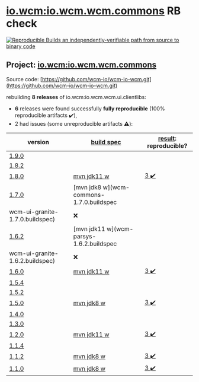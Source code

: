 [io.wcm:io.wcm.wcm.commons](https://search.maven.org/artifact/io.wcm/io.wcm.wcm.commons/) RB check
=======

[![Reproducible Builds](https://reproducible-builds.org/images/logos/rb.svg) an independently-verifiable path from source to binary code](https://reproducible-builds.org/)

## Project: [io.wcm:io.wcm.wcm.commons](https://search.maven.org/artifact/io.wcm/io.wcm.wcm.commons/)

Source code: [https://github.com/wcm-io/wcm-io-wcm.git](https://github.com/wcm-io/wcm-io-wcm.git)

rebuilding **8 releases** of io.wcm:io.wcm.wcm.ui.clientlibs:
- **6** releases were found successfully **fully reproducible** (100% reproducible artifacts :heavy_check_mark:),
- 2 had issues (some unreproducible artifacts :warning:):

| version | [build spec](BUILDSPEC.md) | [result](https://reproducible-builds.org/docs/jvm/): reproducible? |
| -- | --------- | ------ |
| [1.9.0](https://search.maven.org/artifact/io.wcm.tooling.commons/io.wcm.tooling.commons.content-package-builder/1.9.0/pom) | | |
| [1.8.2](https://search.maven.org/artifact/io.wcm.tooling.commons/io.wcm.tooling.commons.content-package-builder/1.8.2/pom) | | |
| [1.8.0](https://search.maven.org/artifact/io.wcm/io.wcm.wcm.commons/1.8.0/pom) | [mvn jdk11 w](wcm-commons-1.8.0.buildspec) | [3 :heavy_check_mark: ](io.wcm.wcm.commons-1.8.0.buildcompare) |
| [1.7.0](https://search.maven.org/artifact/io.wcm/io.wcm.wcm.commons/1.7.0/pom) | [mvn jdk8 w](wcm-commons-1.7.0.buildspec
wcm-ui-granite-1.7.0.buildspec) | :x: |
| [1.6.2](https://search.maven.org/artifact/io.wcm/io.wcm.wcm.parsys/1.6.2/pom) | [mvn jdk11 w](wcm-parsys-1.6.2.buildspec
wcm-ui-granite-1.6.2.buildspec) | :x: |
| [1.6.0](https://search.maven.org/artifact/io.wcm/io.wcm.wcm.parsys/1.6.0/pom) | [mvn jdk11 w](wcm-parsys-1.6.0.buildspec) | [3 :heavy_check_mark: ](io.wcm.wcm.parsys-1.6.0.buildcompare) |
| [1.5.4](https://search.maven.org/artifact/io.wcm/io.wcm.wcm.parsys/1.5.4/pom) | | |
| [1.5.2](https://search.maven.org/artifact/io.wcm/io.wcm.wcm.parsys/1.5.2/pom) | | |
| [1.5.0](https://search.maven.org/artifact/io.wcm/io.wcm.wcm.parsys/1.5.0/pom) | [mvn jdk8 w](wcm-parsys-1.5.0.buildspec) | [3 :heavy_check_mark: ](io.wcm.wcm.parsys-1.5.0.buildcompare) |
| [1.4.0](https://search.maven.org/artifact/io.wcm/io.wcm.wcm.parsys/1.4.0/pom) | | |
| [1.3.0](https://search.maven.org/artifact/io.wcm/io.wcm.wcm.parsys/1.3.0/pom) | | |
| [1.2.0](https://search.maven.org/artifact/io.wcm/io.wcm.wcm.ui.clientlibs/1.2.0/pom) | [mvn jdk11 w](wcm-ui-clientlibs-1.2.0.buildspec) | [3 :heavy_check_mark: ](io.wcm.wcm.ui.clientlibs-1.2.0.buildcompare) |
| [1.1.4](https://search.maven.org/artifact/io.wcm/io.wcm.wcm.ui.clientlibs/1.1.4/pom) | | |
| [1.1.2](https://search.maven.org/artifact/io.wcm/io.wcm.wcm.ui.clientlibs/1.1.2/pom) | [mvn jdk8 w](wcm-ui-clientlibs-1.1.2.buildspec) | [3 :heavy_check_mark: ](io.wcm.wcm.ui.clientlibs-1.1.2.buildcompare) |
| [1.1.0](https://search.maven.org/artifact/io.wcm/io.wcm.wcm.ui.clientlibs/1.1.0/pom) | [mvn jdk8 w](wcm-ui-clientlibs-1.1.0.buildspec) | [3 :heavy_check_mark: ](io.wcm.wcm.ui.clientlibs-1.1.0.buildcompare) |
